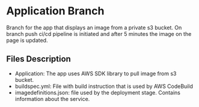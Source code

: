 # Application Branch
Branch for the app that displays an image from a private s3 bucket.
On branch push ci/cd pipeline is initiated and after 5 minutes the image on the page is updated.

## Files Description
* Application: The app uses AWS SDK library to pull image from s3 bucket.
* buildspec.yml: File with build instruction that is used by AWS CodeBuild
* imagedefinitions.json: file used by the deployment stage. Contains information about the service.

